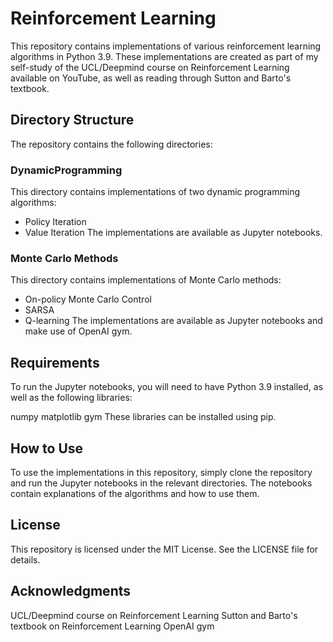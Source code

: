 # Reinforcement Learning
This repository contains implementations of various reinforcement learning algorithms in Python 3.9. These implementations are created as part of my self-study of the UCL/Deepmind course on Reinforcement Learning available on YouTube, as well as reading through Sutton and Barto's textbook.

## Directory Structure
The repository contains the following directories:

### DynamicProgramming
This directory contains implementations of two dynamic programming algorithms:

- Policy Iteration
- Value Iteration
The implementations are available as Jupyter notebooks.

### Monte Carlo Methods
This directory contains implementations of Monte Carlo methods:

- On-policy Monte Carlo Control
- SARSA
- Q-learning
The implementations are available as Jupyter notebooks and make use of OpenAI gym.

## Requirements
To run the Jupyter notebooks, you will need to have Python 3.9 installed, as well as the following libraries:

numpy
matplotlib
gym
These libraries can be installed using pip.

## How to Use
To use the implementations in this repository, simply clone the repository and run the Jupyter notebooks in the relevant directories. The notebooks contain explanations of the algorithms and how to use them.

## License
This repository is licensed under the MIT License. See the LICENSE file for details.

## Acknowledgments
UCL/Deepmind course on Reinforcement Learning
Sutton and Barto's textbook on Reinforcement Learning
OpenAI gym
